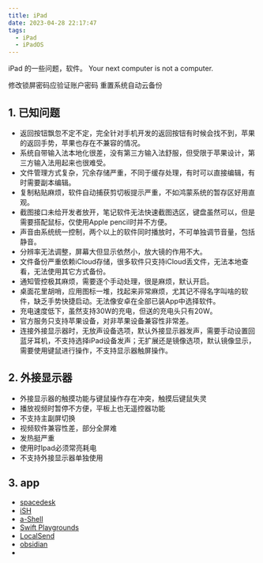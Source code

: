```yaml
---
title: iPad
date: 2023-04-28 22:17:47
tags: 
  - iPad 
  - iPadOS
---
```


iPad 的一些问题，软件。
Your next computer is not a computer.

<!-- more -->

修改锁屏密码应验证账户密码
重置系统自动云备份

## 1. 已知问题

- 返回按钮飘忽不定不定，完全针对手机开发的返回按钮有时候会找不到，苹果的返回手势，苹果也存在不兼容的情况。
- 系统自带输入法本地化很差，没有第三方输入法舒服，但受限于苹果设计，第三方输入法用起来也很难受。
- 文件管理方式复杂，冗余存储严重，不同于缓存处理，有时可以直接编辑，有时需要副本编辑。
- 复制粘贴麻烦，软件自动捕获剪切板提示严重，不如鸿蒙系统的暂存区好用直观。
- 截图接口未给开发者放开，笔记软件无法快速截图选区，键盘虽然可以，但是需要搭配鼠标，仅使用Apple pencil时并不方便。
- 声音由系统统一控制，两个以上的软件同时播放时，不可单独调节音量，包括静音。
- 分辨率无法调整，屏幕大但显示依然小，放大镜的作用不大。
- 文件备份严重依赖iCloud存储，很多软件只支持iCloud丢文件，无法本地查看，无法使用其它方式备份。
- 通知管控极其麻烦，需要逐个手动处理，很是麻烦，默认开启。
- 桌面花里胡哨，应用图标一堆，找起来非常麻烦，尤其记不得名字叫啥的软件，缺乏手势快捷启动。无法像安卓在全部已装App中选择软件。
- 充电速度低下，虽然支持30W的充电，但送的充电头只有20W。
- 官方服务只支持苹果设备，对非苹果设备兼容性非常差。
- 连接外接显示器时，无放声设备选项，默认外接显示器发声，需要手动设置回蓝牙耳机，不支持选择iPad设备发声；无扩展还是镜像选项，默认镜像显示，需要使用键鼠进行操作，不支持显示器触屏操作。

## 2. 外接显示器

- 外接显示器的触摸功能与键鼠操作存在冲突，触摸后键鼠失灵
- 播放视频时暂停不方便，平板上也无遥控器功能
- 不支持主副屏切换
- 视频软件兼容性差，部分全屏难
- 发热挺严重
- 使用时Ipad必须常亮耗电
- 不支持外接显示器单独使用

## 3. app
- [spacedesk](https://apps.apple.com/cn/app/spacedesk-multi-monitor-app/id1069217220)
- [iSH](https://apps.apple.com/cn/app/ish-shell/id1436902243)
- [a-Shell](https://apps.apple.com/cn/app/a-shell/id1473805438)
- [Swift Playgrounds](https://apps.apple.com/cn/app/swift-playgrounds/id908519492)
- [LocalSend](https://apps.apple.com/cn/app/localsend/id1661733229)
- [obsidian](https://apps.apple.com/cn/app/obsidian-connected-notes/id1557175442)
- 